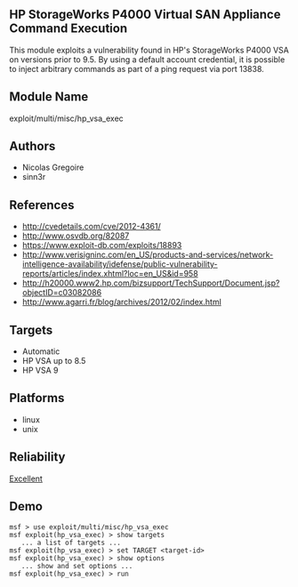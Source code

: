 ## HP StorageWorks P4000 Virtual SAN Appliance Command Execution

This module exploits a vulnerability found in HP's 
StorageWorks P4000 VSA on versions prior to 9.5. By using a 
default account credential, it is possible to inject 
arbitrary commands as part of a ping request via port 13838.


## Module Name
exploit/multi/misc/hp_vsa_exec

## Authors
* Nicolas Gregoire
* sinn3r


## References
* http://cvedetails.com/cve/2012-4361/
* http://www.osvdb.org/82087
* https://www.exploit-db.com/exploits/18893
* http://www.verisigninc.com/en_US/products-and-services/network-intelligence-availability/idefense/public-vulnerability-reports/articles/index.xhtml?loc=en_US&id=958
* http://h20000.www2.hp.com/bizsupport/TechSupport/Document.jsp?objectID=c03082086
* http://www.agarri.fr/blog/archives/2012/02/index.html



## Targets
* Automatic
* HP VSA up to 8.5
* HP VSA 9


## Platforms
* linux
* unix

## Reliability
[Excellent](https://github.com/rapid7/metasploit-framework/wiki/Exploit-Ranking)

## Demo

```
msf > use exploit/multi/misc/hp_vsa_exec
msf exploit(hp_vsa_exec) > show targets
   ... a list of targets ...
msf exploit(hp_vsa_exec) > set TARGET <target-id>
msf exploit(hp_vsa_exec) > show options
   ... show and set options ...
msf exploit(hp_vsa_exec) > run
```
    
    